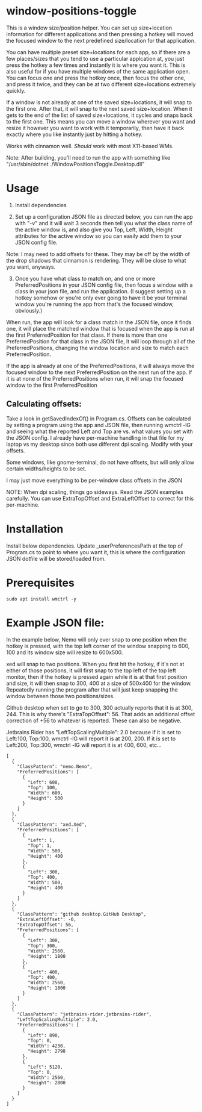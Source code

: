 # window-positions-toggle
This is a window size/position helper. You can set up size+location information for different applications and then pressing a hotkey will moved the focused window to the next predefined size/location for that application.

You can have multiple preset size+locations for each app, so if there are a few places/sizes that you tend to use a particular applcation at, you just press the hotkey a few times and instantly it is where you want it. This is also useful for if you have multiple windows of the same application open. You can focus one and press the hotkey once, then focus the other one, and press it twice, and they can be at two different size+locations extremely quickly.

If a window is not already at one of the saved size+locations, it will snap to the first one. After that, it will snap to the next saved size+location. When it gets to the end of the list of saved size+locations, it cycles and snaps back to the first one. This means you can move a window wherever you want and resize it however you want to work with it temporarily, then have it back exactly where you like instantly just by hitting a hotkey.

Works with cinnamon well. *Should* work with most X11-based WMs.

Note: After building, you'll need to run the app with something like "/usr/sbin/dotnet ./WindowPositionsToggle.Desktop.dll"


# Usage

1. Install dependencies

2. Set up a configuration JSON file as directed below, you can run the app with "-v" and it will wait 3 seconds then tell you what the class name of the active window is, and also give you Top, Left, Width, Height attributes for the active window so you can easily add them to your JSON config file.

Note: I may need to add offsets for these. They may be off by the width of the drop shadows that cinnamon is rendering. They will be close to what you want, anyways.

3. Once you have what class to match on, and one or more PreferredPositions in your JSON config file, then focus a window with a class in your json file, and run the application. (I suggest setting up a hotkey somehow or you're only ever going to have it be your terminal window you're running the app from that's the focused window, obviously.)

When run, the app will look for a class match in the JSON file, once it finds one, it will place the matched window that is focused when the app is run at the first PreferredPosition for that class. If there is more than one PreferredPosition for that class in the JSON file, it will loop through all of the PreferredPositions, changing the window location and size to match each PreferredPosition.

If the app is already at one of the PreferredPositions, it will always move the focused window to the next PreferredPosition on the next run of the app. If it is at none of the PreferredPositions when run, it will snap the focused window to the first PreferredPosition

## Calculating offsets:
Take a look in getSavedIndexOf() in Program.cs. Offsets can be calculated by setting a program using the app and JSON file, then running wmctrl -lG and seeing what the reported Left and Top are vs. what values you set with the JSON config. I already have per-machine handling in that file for my laptop vs my desktop since both use different dpi scaling. Modify with your offsets.

Some windows, like gnome-terminal, do not have offsets, but will only allow certain widths/heights to be set.

I may just move everything to be per-window class offsets in the JSON

NOTE: When dpi scaling, things go sideways. Read the JSON examples carefully. You can use ExtraTopOffset and ExtraLeftOffset to correct for this per-machine.

# Installation

Install below dependencies. Update _userPreferencesPath at the top of Program.cs to point to where you want it, this is where the configuration JSON dotfile will be stored/loaded from.


# Prerequisites
```
sudo apt install wmctrl -y
```


# Example JSON file:

In the example below, Nemo will only ever snap to one position when the hotkey is pressed, with the top left corner of the window snapping to 600, 100 and its window size will resize to 600x500.

xed will snap to two positions. When you first hit the hotkey, if it's not at either of those positions, it will first snap to the top left of the top left monitor, then if the hotkey is pressed again while it is at that first position and size, it will then snap to 300, 400 at a size of 500x400 for the window. Repeatedly running the program after that will just keep snapping the window between those two positions/sizes.

Github desktop when set to go to 300, 300 actually reports that it is at 300, 244. This is why there's "ExtraTopOffset": 56. That adds an additional offset correction of +56 to whatever is reported. These can also be negative.

Jetbrains Rider has "LeftTopScalingMultiple": 2.0 because if it is set to Left:100, Top:100, wmctrl -lG will report it is at 200, 200. If it is set to Left:200, Top:300, wmctrl -lG will report it is at 400, 600, etc...

```
[
  {
    "ClassPattern": "nemo.Nemo",
    "PreferredPositions": [
      {
        "Left": 600,
        "Top": 100,
        "Width": 600,
        "Height": 500
      }
    ]
  }, 
  {
    "ClassPattern": "xed.Xed",
    "PreferredPositions": [
      {
        "Left": 1,
        "Top": 1,
        "Width": 500,
        "Height": 400
      },
      {
        "Left": 300,
        "Top": 400,
        "Width": 500,
        "Height": 400
      }
    ]
  },
  {
    "ClassPattern": "github desktop.GitHub Desktop",
    "ExtraLeftOffset": -0,
    "ExtraTopOffset": 56,
    "PreferredPositions": [
      {
        "Left": 300,
        "Top": 300,
        "Width": 2560,
        "Height": 1800
      },
      {
        "Left": 400,
        "Top": 400,
        "Width": 2560,
        "Height": 1800
      }
    ]
  },
  {
    "ClassPattern": "jetbrains-rider.jetbrains-rider",
    "LeftTopScalingMultiple": 2.0,
    "PreferredPositions": [
      {
        "Left": 890,
        "Top": 0,
        "Width": 4230,
        "Height": 2798
      },
      {
        "Left": 5120,
        "Top": 0,
        "Width": 2560,
        "Height": 2800
      }
    ]
  }
]
```

